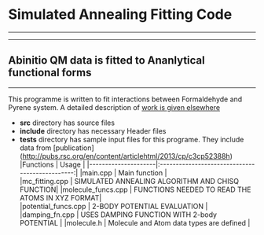 # Simulated Annealing Fitting Code 
----------------------------------
----------------------------------
## Abinitio QM data is fitted to Ananlytical functional forms
----------------------------------
This programme is written to fit interactions between Formaldehyde and Pyrene system. A detailed description of [work is given elsewhere](http://pubs.rsc.org/en/content/articlehtml/2013/cp/c3cp52388h)

* **src** directory has source files 
* **include** directory has necessary Header files
* **tests** directory has sample input files for this programe. They include data from [publication] (http://pubs.rsc.org/en/content/articlehtml/2013/cp/c3cp52388h)
|Functions	      |	Usage						|
|---------------------|:-----------------------------------------------:|
|main.cpp	      | Main function					|		
|mc_fitting.cpp       | SIMULATED ANNEALING ALGORITHM AND CHISQ FUNCTION| 
|molecule_funcs.cpp   | FUNCTIONS NEEDED TO READ THE ATOMS IN XYZ FORMAT|	
|potential_funcs.cpp  | 2-BODY POTENTIAL EVALUATION			|	
|damping_fn.cpp       | USES DAMPING FUNCTION WITH 2-body POTENTIAL	|
|molecule.h           | Molecule and Atom data types are defined        |      
